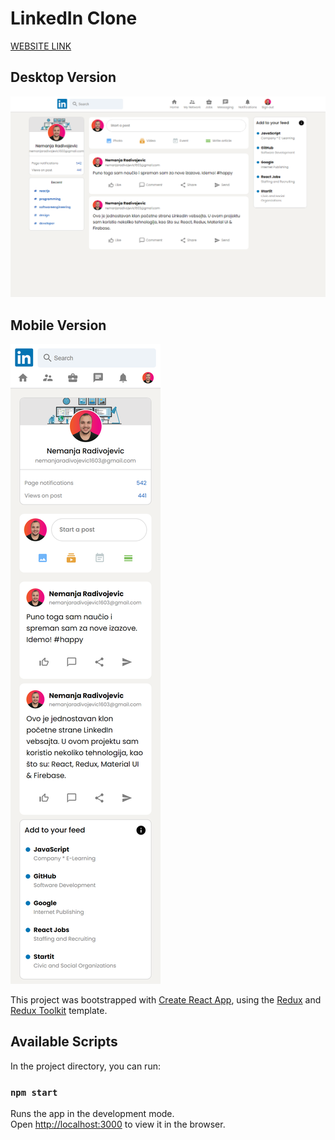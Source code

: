 # LinkedIn Clone

<a href="https://linkedin-clone-5d523.web.app/" target="_blank">WEBSITE LINK</a>

## Desktop Version
<img src="linkedin-clone-desktop.png" />

## Mobile Version
<img src="linkedin-clone-mobile.png" />

This project was bootstrapped with [Create React App](https://github.com/facebook/create-react-app), using the [Redux](https://redux.js.org/) and [Redux Toolkit](https://redux-toolkit.js.org/) template.

## Available Scripts

In the project directory, you can run:

### `npm start`

Runs the app in the development mode.<br />
Open [http://localhost:3000](http://localhost:3000) to view it in the browser.
